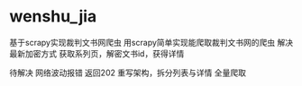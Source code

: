 # wenshu_jia
基于scrapy实现裁判文书网爬虫
用scrapy简单实现能爬取裁判文书网的爬虫
解决最新加密方式
获取系列页，解密文书id，获得详情


待解决
网络波动报错
返回202
重写架构，拆分列表与详情
全量爬取

